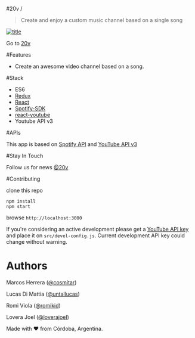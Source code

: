 #20v /

> Create and enjoy a custom music channel based on a single song

[![title](https://cloud.githubusercontent.com/assets/1700100/13030218/440b0534-d281-11e5-8f4b-6d5b7b1bbd05.png)](http://20v.co/)

Go to [20v](http://20v.co/)

#Features
- Create an awesome video channel based on a song.

#Stack
- ES6
- [Redux](https://github.com/reactjs/redux)
- [React](https://facebook.github.io/react/)
- [Spotify-SDK](https://github.com/loverajoel/spotify-sdk)
- [react-youtube](https://github.com/troybetz/react-youtube)
- Youtube API v3

#APIs

This app is based on [Spotify API](https://developer.spotify.com/web-api/) and [YouTube API v3](https://developers.google.com/youtube/v3/)

#Stay In Touch

Follow us for news [@20v](https://twitter.com/_20v_)


#Contributing

clone this repo
```
npm install
npm start
```
browse ```http://localhost:3000```

If you're considering an active development please get a [YouTube API key](https://console.developers.google.com/apis/) and place it on ```src/devel-config.js```. Current development API key could change without warning.

# Authors

Marcos Herrera ([@cosmitar](https://twitter.com/cosmitar))

Lucas Di Mattia ([@untallucas](https://twitter.com/untallucas))

Romi Viola ([@romikid](https://twitter.com/romikid))

Lovera Joel ([@loverajoel](https://twitter.com/loverajoel))


Made with :heart: from Córdoba, Argentina.
